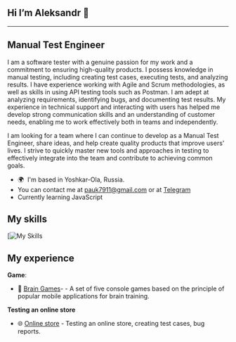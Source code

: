 ## Hi I’m Aleksandr 👋
----------------
Manual Test Engineer
----------------
I am a software tester with a genuine passion for my work and a commitment to ensuring high-quality products. I possess knowledge in manual testing, including creating test cases, executing tests, and analyzing results. I have experience working with Agile and Scrum methodologies, as well as skills in using API testing tools such as Postman. I am adept at analyzing requirements, identifying bugs, and documenting test results. My experience in technical support and interacting with users has helped me develop strong communication skills and an understanding of customer needs, enabling me to work effectively both in teams and independently.

I am looking for a team where I can continue to develop as a Manual Test Engineer, share ideas, and help create quality products that improve users' lives. I strive to quickly master new tools and approaches in testing to effectively integrate into the team and contribute to achieving common goals.

* 🌍  I'm based in Yoshkar-Ola, Russia.
* You can contact me at [pauk7911@gmail.com](mailto:pauk7911@gmail.com) or at [Telegram](https://t.me/Aleksandrka123)
* Currently learning JavaScript

## My skills
[![My Skills](https://skillicons.dev/icons?i=html,css,git,JIRA,Postman,linux&perline=8)
## My experience
**Game**:
- 🧠 [Brain Games](https://github.com/Aleksandr02031989/Brain-Games)- - A set of five console games based on the principle of popular mobile applications for brain training.

**Testing an online store**
- 🌐 [Online store](https://github.com/Aleksandr02031989/Testing-an-online-store.) - Testing an online store, creating test cases, bug reports.
